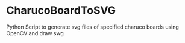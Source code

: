 # CharucoBoardToSVG
Python Script to generate svg files of specified charuco boards using OpenCV and draw swg
